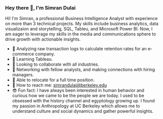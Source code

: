 ### Hey there 👋, I'm Simran Dulai
Hi! I'm Simran, a professional Business Intelligence Analyst with experience on more than 3 technical projects. My skills include business analytics, data visualizaion and storytelling, SQL, Tableu, and Microsoft Power BI. Now, I am eager to leverage my skills in the media and communications sphere to drive growth with actionable insights.

- 🔭 Analyzing raw transaction logs to calculate retention rates for an e-commerce company. 
- 🌱 Learning Tableau.
- 👯 Looking to collaborate with all industries.
- 🤔 Networking with fellow analysts, and making connections with hiring managers.
- 💬 Able to relocate for a full time position.
- 💌 How to reach me: simrandulai@berkeley.edu
- 😎 Fun fact: I have always been interested in human behavior and curious how we came to be the people we are today. I used to be obsessed with the history channel and egyptology growing up. I found my passion in Anthropology at UC Berkeley which allows me to understand culture and social dynamics and gather powerful insights.

<!--
**simrandulai/simrandulai** is a ✨ _special_ ✨ repository because its `README.md` (this file) appears on your GitHub profile.

Here are some ideas to get you started:

-->
